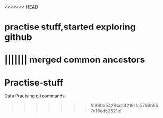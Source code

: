 <<<<<<< HEAD
# practise stuff,started exploring github
||||||| merged common ancestors
=======
# Practise-stuff
Data
Practsing git commands.
>>>>>>> fc880d54284dc421911c5769b857d18ad52321ef
